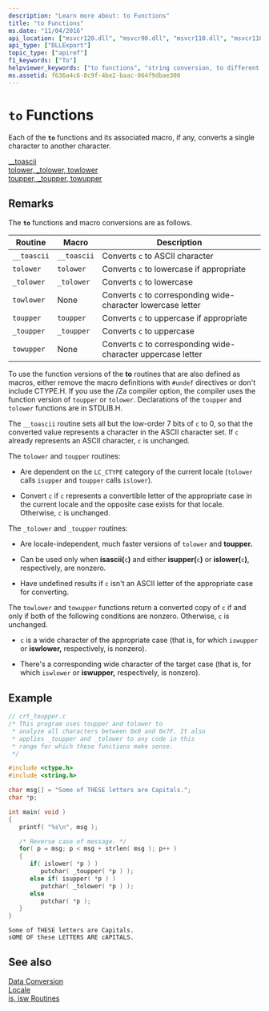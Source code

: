 ```yaml
---
description: "Learn more about: to Functions"
title: "to Functions"
ms.date: "11/04/2016"
api_location: ["msvcr120.dll", "msvcr90.dll", "msvcr110.dll", "msvcr110_clr0400.dll", "msvcr80.dll", "msvcr100.dll"]
api_type: ["DLLExport"]
topic_type: ["apiref"]
f1_keywords: ["To"]
helpviewer_keywords: ["to functions", "string conversion, to different characters", "string conversion, case", "lowercase, converting strings", "uppercase, converting strings", "case, converting", "characters, converting"]
ms.assetid: f636a4c6-8c9f-4be2-baac-064f9dbae300
---
```

# `to` Functions

Each of the **`to`** functions and its associated macro, if any, converts a single character to another character.

[__toascii](../c-runtime-library/reference/toascii-toascii.md)\
[tolower, _tolower, towlower](../c-runtime-library/reference/tolower-tolower-towlower-tolower-l-towlower-l.md)\
[toupper, _toupper, towupper](../c-runtime-library/reference/toupper-toupper-towupper-toupper-l-towupper-l.md)

## Remarks

The **`to`** functions and macro conversions are as follows.

|Routine|Macro|Description|
|-------------|-----------|-----------------|
|`__toascii`|`__toascii`|Converts `c` to ASCII character|
|`tolower`|`tolower`|Converts `c` to lowercase if appropriate|
|`_tolower`|`_tolower`|Converts `c` to lowercase|
|`towlower`|None|Converts `c` to corresponding wide-character lowercase letter|
|`toupper`|`toupper`|Converts `c` to uppercase if appropriate|
|`_toupper`|`_toupper`|Converts `c` to uppercase|
|`towupper`|None|Converts c to corresponding wide-character uppercase letter|

To use the function versions of the **to** routines that are also defined as macros, either remove the macro definitions with `#undef` directives or don't include CTYPE.H. If you use the /Za compiler option, the compiler uses the function version of `toupper` or `tolower`. Declarations of the `toupper` and `tolower` functions are in STDLIB.H.

The `__toascii` routine sets all but the low-order 7 bits of `c` to 0, so that the converted value represents a character in the ASCII character set. If `c` already represents an ASCII character, `c` is unchanged.

The `tolower` and `toupper` routines:

- Are dependent on the `LC_CTYPE` category of the current locale (`tolower` calls `isupper` and `toupper` calls `islower`).

- Convert `c` if `c` represents a convertible letter of the appropriate case in the current locale and the opposite case exists for that locale. Otherwise, `c` is unchanged.

The `_tolower` and `_toupper` routines:

- Are locale-independent, much faster versions of `tolower` and **toupper.**

- Can be used only when **isascii(**`c`**)** and either **isupper(**`c`**)** or **islower(**`c`**)**, respectively, are nonzero.

- Have undefined results if `c` isn't an ASCII letter of the appropriate case for converting.

The `towlower` and `towupper` functions return a converted copy of `c` if and only if both of the following conditions are nonzero. Otherwise, `c` is unchanged.

- `c` is a wide character of the appropriate case (that is, for which `iswupper` or **iswlower,** respectively, is nonzero).

- There's a corresponding wide character of the target case (that is, for which `iswlower` or **iswupper,** respectively, is nonzero).

## Example

```c
// crt_toupper.c
/* This program uses toupper and tolower to
 * analyze all characters between 0x0 and 0x7F. It also
 * applies _toupper and _tolower to any code in this
 * range for which these functions make sense.
 */

#include <ctype.h>
#include <string.h>

char msg[] = "Some of THESE letters are Capitals.";
char *p;

int main( void )
{
   printf( "%s\n", msg );

   /* Reverse case of message. */
   for( p = msg; p < msg + strlen( msg ); p++ )
   {
      if( islower( *p ) )
         putchar( _toupper( *p ) );
      else if( isupper( *p ) )
         putchar( _tolower( *p ) );
      else
         putchar( *p );
   }
}
```

```Output
Some of THESE letters are Capitals.
sOME OF these LETTERS ARE cAPITALS.
```

## See also

[Data Conversion](../c-runtime-library/data-conversion.md)<br/>
[Locale](../c-runtime-library/locale.md)<br/>
[is, isw Routines](../c-runtime-library/is-isw-routines.md)
